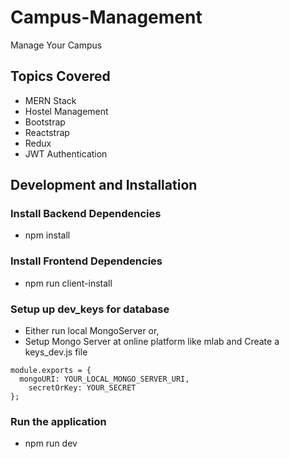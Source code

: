 # Campus-Management
Manage Your Campus 

## Topics Covered
- MERN Stack
- Hostel Management
- Bootstrap
- Reactstrap
- Redux
- JWT Authentication

## Development and Installation

### Install Backend Dependencies
- npm install

### Install Frontend Dependencies
- npm run client-install

### Setup up dev_keys for database
- Either run local MongoServer or,
- Setup Mongo Server at online platform like mlab and Create a keys_dev.js file
``` 
module.exports = {
  mongoURI: YOUR_LOCAL_MONGO_SERVER_URI,
	secretOrKey: YOUR_SECRET
}; 
```
### Run the application
- npm run dev



